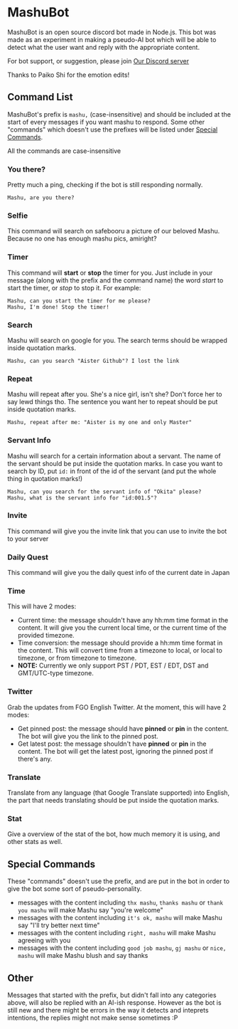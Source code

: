 # MashuBot
MashuBot is an open source discord bot made in Node.js. This bot was made as an experiment in making a pseudo-AI bot which will be able to detect what the user want and reply with the appropriate content.

For bot support, or suggestion, please join [Our Discord server](http://discord.gg/VcYEefZ)

Thanks to Paiko Shi for the emotion edits!

## Command List
MashuBot's prefix is `mashu,` (case-insensitive) and should be included at the start of every messages if you want mashu to respond. Some other "commands" which doesn't use the prefixes will be listed under [Special Commands](#special).

All the commands are case-insensitive

### You there?
Pretty much a ping, checking if the bot is still responding normally.
```
Mashu, are you there?
```

### Selfie
This command will search on safebooru a picture of our beloved Mashu. Because no one has enough mashu pics, amiright?

### Timer
This command will **start** or **stop** the timer for you. Just include in your message (along with the prefix and the command name) the word *start* to start the timer, or *stop* to stop it. For example:
```
Mashu, can you start the timer for me please?
Mashu, I'm done! Stop the timer!
```

### Search
Mashu will search on google for you. The search terms should be wrapped inside quotation marks.
```
Mashu, can you search "Aister Github"? I lost the link
```

### Repeat
Mashu will repeat after you. She's a nice girl, isn't she? Don't force her to say lewd things tho. The sentence you want her to repeat should be put inside quotation marks.
```
Mashu, repeat after me: "Aister is my one and only Master"
```

### Servant Info
Mashu will search for a certain information about a servant. The name of the servant should be put inside the quotation marks. In case you want to search by ID, put `id:` in front of the id of the servant (and put the whole thing in quotation marks!)
```
Mashu, can you search for the servant info of "Okita" please?
Mashu, what is the servant info for "id:001.5"?
```

### Invite
This command will give you the invite link that you can use to invite the bot to your server

### Daily Quest
This command will give you the daily quest info of the current date in Japan

### Time
This will have 2 modes:
- Current time: the message shouldn't have any hh:mm time format in the content. It will give you the current local time, or the current time of the provided timezone.
- Time conversion: the message should provide a hh:mm time format in the content. This will convert time from a timezone to local, or local to timezone, or from timezone to timezone.
- **NOTE:** Currently we only support PST / PDT, EST / EDT, DST and GMT/UTC-type timezone.

### Twitter
Grab the updates from FGO English Twitter. At the moment, this will have 2 modes:
- Get pinned post: the message should have **pinned** or **pin** in the content. The bot will give you the link to the pinned post.
- Get latest post: the message shouldn't have **pinned** or **pin** in the content. The bot will get the latest post, ignoring the pinned post if there's any.

### Translate
Translate from any language (that Google Translate supported) into English, the part that needs translating should be put inside the quotation marks.

### Stat
Give a overview of the stat of the bot, how much memory it is using, and other stats as well.

## Special Commands
These "commands" doesn't use the prefix, and are put in the bot in order to give the bot some sort of pseudo-personality.
- messages with the content including `thx mashu`, `thanks mashu` or `thank you mashu` will make Mashu say "you're welcome"
- messages with the content including `it's ok, mashu` will make Mashu say "I'll try better next time"
- messages with the content including `right, mashu` will make Mashu agreeing with you
- messages with the content including `good job mashu`, `gj mashu` or `nice, mashu` will make Mashu blush and say thanks

## Other
Messages that started with the prefix, but didn't fall into any categories above, will also be replied with an AI-ish response. However as the bot is still new and there might be errors in the way it detects and inteprets intentions, the replies might not make sense sometimes :P